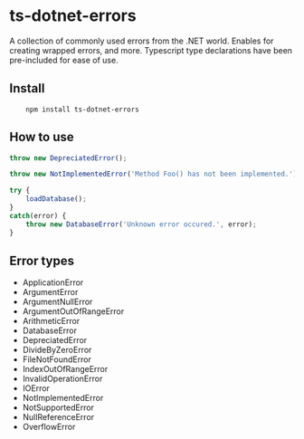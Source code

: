 # ts-dotnet-errors

A collection of commonly used errors from the .NET world. Enables for creating wrapped errors, and more. Typescript type declarations have been pre-included for ease of use.

## Install
```
    npm install ts-dotnet-errors
```

## How to use
```js
throw new DepreciatedError();

throw new NotImplementedError('Method Foo() has not been implemented.');

try {
    loadDatabase();
}
catch(error) {
    throw new DatabaseError('Unknown error occured.', error);
}
```

## Error types

* ApplicationError
* ArgumentError
* ArgumentNullError
* ArgumentOutOfRangeError
* ArithmeticError
* DatabaseError
* DepreciatedError
* DivideByZeroError
* FileNotFoundError
* IndexOutOfRangeError
* InvalidOperationError
* IOError
* NotImplementedError
* NotSupportedError
* NullReferenceError
* OverflowError